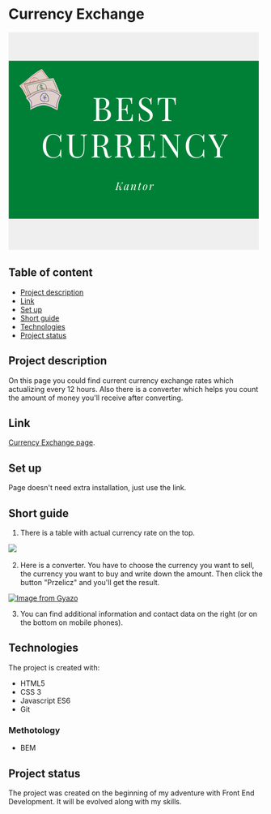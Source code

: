 # Currency Exchange

![](https://raw.githubusercontent.com/Natalka15/CurrencyExchange/master/images/share.png)

## Table of content
* [Project description](#project-description)
* [Link](#link)
* [Set up](#set-up)
* [Short guide](#short-guide)
* [Technologies](#technologies)
* [Project status](#project-status)

## Project description

On this page you could find current currency exchange rates which actualizing every 12 hours.
Also there is a converter which helps you  count the amount of money you'll receive after converting.

## Link
[Currency Exchange page](https://github.com/nataliyasoyko/CurrencyExchange).

## Set up
Page doesn't need extra installation, just use the link.

## Short guide

1. There is a table with actual currency rate on the top.

![](https://i.gyazo.com/107966c957e4c3007b006449e1317710.png)

2. Here is a converter. You have to choose the currency you want to sell, the currency you want to buy and write down the amount. Then click the button "Przelicz" and you'll get the result.

[![Image from Gyazo](https://i.gyazo.com/050830367b7860215264bb057579fc27.gif)](https://gyazo.com/050830367b7860215264bb057579fc27)

3. You can find additional information and contact data on the right (or on the bottom on mobile phones).

## Technologies
The project is created with:

- HTML5
- CSS 3
- Javascript ES6
- Git

### Methotology

- BEM

## Project status
The project was created on the beginning of my adventure with Front End Development.
It will be evolved along with my skills.